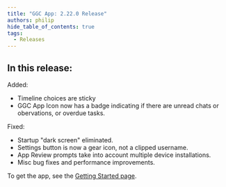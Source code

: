 ```yaml
---
title: "GGC App: 2.22.0 Release"
authors: philip
hide_table_of_contents: true
tags:
  - Releases
---
```


## In this release:

Added:
* Timeline choices are sticky
* GGC App Icon now has a badge indicating if there are unread chats or obervations, or overdue tasks.

Fixed:
* Startup "dark screen" eliminated.
* Settings button is now a gear icon, not a clipped username.
* App Review prompts take into account multiple device installations.
* Misc bug fixes and performance improvements.


To get the app, see the [Getting Started page](/docs/user-guide/get-started/overview).